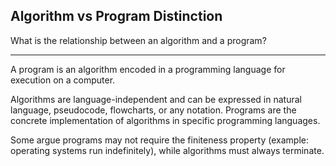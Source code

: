 ## Algorithm vs Program Distinction

What is the relationship between an algorithm and a program?

---

A program is an algorithm encoded in a programming language for execution on a computer.

Algorithms are language-independent and can be expressed in natural language, pseudocode, flowcharts, or any notation. Programs are the concrete implementation of algorithms in specific programming languages.

Some argue programs may not require the finiteness property (example: operating systems run indefinitely), while algorithms must always terminate.

